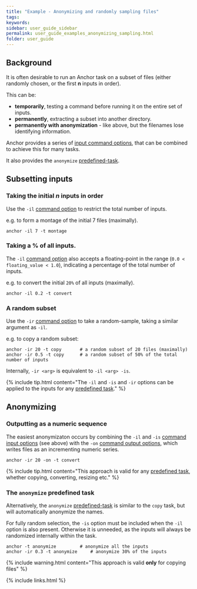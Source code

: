```yaml
---
title: "Example - Anonymizing and randomly sampling files"
tags:
keywords:
sidebar: user_guide_sidebar
permalink: user_guide_examples_anonymizing_sampling.html
folder: user_guide
---
```


## Background

It is often desirable to run an Anchor task on a subset of files (either randomly chosen, or the first **n** inputs in order).

This can be:

- **temporarily**, testing a command before running it on the entire set of inputs.
- **permanently**, extracting a subset into another directory.
- **permanently with anonymization** - like above, but the filenames lose identifying information.

Anchor provides a series of [input command options](/user_guide_command_line.html#input-options), that can be combined to achieve this for many tasks.

It also provides the `anonymize` [predefined-task](/user_guide_predefined_tasks.html#file-copying--conversion).

## Subsetting inputs

### Taking the initial *n* inputs in order

Use the `-il` [command option](/user_guide_command_line.html#input-options) to restrict the total number of inputs.

e.g. to form a montage of the initial 7 files (maximally).

```none
anchor -il 7 -t montage
```

### Taking a % of all inputs.

The `-il` [command option](/user_guide_command_line.html#input-options) also accepts a floating-point in the range (`0.0 < floating_value < 1.0`), indicating a percentage of the total number of inputs.

e.g. to convert the initial `20%` of all inputs (maximally).

```none
anchor -il 0.2 -t convert
```


### A random subset

Use the `-ir` [command option](/user_guide_command_line.html#input-options) to take a random-sample, taking a similar argument as `-il`.

e.g. to copy a random subset:

```none
anchor -ir 20 -t copy		# a random subset of 20 files (maximally)
anchor -ir 0.5 -t copy		# a random subset of 50% of the total number of inputs
```

Internally, `-ir <arg>` is equivalent to `-il <arg> -is`.

{% include tip.html content="The `-il` and `-is` and `-ir` options can be applied to the inputs for any [predefined task](/user_guide_predefined_tasks.html)." %}

## Anonymizing

### Outputting as a numeric sequence

The easiest anonymizaton occurs by combining the `-il` and `-is` [command input options](/user_guide_command_line.html#input-options) (see above) with the `-on` [command output options](/user_guide_command_line.html#output-options), which writes files as an incrementing numeric series.

```none
anchor -ir 20 -on -t convert
```

{% include tip.html content="This approach is valid for any [predefined task](/user_guide_predefined_tasks.html), whether copying, converting, resizing etc." %}

### The `anonymize` predefined task

Alternatively, the `anonymize` [predefined-task](/user_guide_predefined_tasks.html#file-copying--conversion) is similar to the `copy` task, but will automatically anonymize the names.

For fully random selection, the `-is` option must be included when the `-il` option is also present. Otherwise it is unneeded, as the inputs will always be randomized internally within the task.

```none
anchor -t anonymize			# anonymize all the inputs
anchor -ir 0.3 -t anonymize		# anonymize 30% of the inputs
```

{% include warning.html content="This approach is valid **only** for copying files" %}

{% include links.html %}